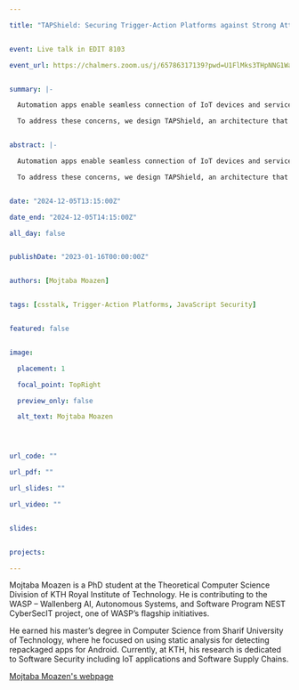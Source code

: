 ```yaml
---

title: "TAPShield: Securing Trigger-Action Platforms against Strong Attackers"


event: Live talk in EDIT 8103

event_url: https://chalmers.zoom.us/j/65786317139?pwd=U1FlMks3THpNNG1WaFRJNkJxQXdBQT09


summary: |-

  Automation apps enable seamless connection of IoT devices and services to provide useful functionality for end-users. These apps are typically executed on cloud-based Trigger-Action Platforms(TAPs) such as IFTTT and Node-RED, supporting both single- and multi-tenant architectures. These architectures raise security and privacy concerns in the face of cloud attackers and malicious app makers, resulting in massive exfiltration of sensitive user data.

  To address these concerns, we design TAPShield, an architecture that uses confidential computing and language-level sandboxing to protect users’ sensitive information against untrustworthy TAPs and malicious apps. TAPShield targets JavaScript-driven TAPs built on the Node.js environment and uses trusted execution environments via Intel SGX to protect against cloud attackers. It further uses language-level sandboxes such as vm2 and SandTrap to protect against malicious apps. We implement TAPShield for two popular TAPs, Node-RED and IFTTT, and report on the security, performance, and compatibility trade-offs on a range of real-world apps.


abstract: |-

  Automation apps enable seamless connection of IoT devices and services to provide useful functionality for end-users. These apps are typically executed on cloud-based Trigger-Action Platforms(TAPs) such as IFTTT and Node-RED, supporting both single- and multi-tenant architectures. These architectures raise security and privacy concerns in the face of cloud attackers and malicious app makers, resulting in massive exfiltration of sensitive user data.

  To address these concerns, we design TAPShield, an architecture that uses confidential computing and language-level sandboxing to protect users’ sensitive information against untrustworthy TAPs and malicious apps. TAPShield targets JavaScript-driven TAPs built on the Node.js environment and uses trusted execution environments via Intel SGX to protect against cloud attackers. It further uses language-level sandboxes such as vm2 and SandTrap to protect against malicious apps. We implement TAPShield for two popular TAPs, Node-RED and IFTTT, and report on the security, performance, and compatibility trade-offs on a range of real-world apps.


date: "2024-12-05T13:15:00Z"

date_end: "2024-12-05T14:15:00Z"

all_day: false


publishDate: "2023-01-16T00:00:00Z"


authors: [Mojtaba Moazen]


tags: [csstalk, Trigger-Action Platforms, JavaScript Security]


featured: false


image:

  placement: 1

  focal_point: TopRight

  preview_only: false

  alt_text: Mojtaba Moazen




url_code: ""

url_pdf: ""

url_slides: ""

url_video: ""


slides:


projects:

---
```




Mojtaba Moazen is a PhD student at the Theoretical Computer Science Division of KTH Royal Institute of Technology. He is contributing to the WASP – Wallenberg AI, Autonomous Systems, and Software Program NEST CyberSecIT project, one of WASP’s flagship initiatives.

He earned his master’s degree in Computer Science from Sharif University of Technology, where he focused on using static analysis for detecting repackaged apps for Android. Currently, at KTH, his research is dedicated to Software Security including IoT applications and Software Supply Chains. 


[Mojtaba Moazen's webpage](https://www.kth.se/profile/moazen) 

